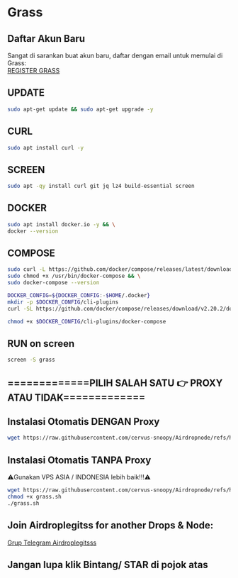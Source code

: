 # Grass

## Daftar Akun Baru

Sangat di sarankan buat akun baru, daftar dengan email untuk memulai di Grass:  
[REGISTER GRASS](https://app.getgrass.io/register/?referralCode=K1tdfMhaVTWDnUU)

## UPDATE

```bash
sudo apt-get update && sudo apt-get upgrade -y
```
## CURL

```bash
sudo apt install curl -y
```
## SCREEN
```bash
sudo apt -qy install curl git jq lz4 build-essential screen
```

## DOCKER
```bash
sudo apt install docker.io -y && \
docker --version
```
## COMPOSE
```bash
sudo curl -L https://github.com/docker/compose/releases/latest/download/docker-compose-$(uname -s)-$(uname -m) -o /usr/bin/docker-compose && \
sudo chmod +x /usr/bin/docker-compose && \
sudo docker-compose --version
```

```bash
DOCKER_CONFIG=${DOCKER_CONFIG:-$HOME/.docker}
mkdir -p $DOCKER_CONFIG/cli-plugins
curl -SL https://github.com/docker/compose/releases/download/v2.20.2/docker-compose-linux-x86_64 -o $DOCKER_CONFIG/cli-plugins/docker-compose
```

```bash
chmod +x $DOCKER_CONFIG/cli-plugins/docker-compose
```

## RUN on screen
```bash
screen -S grass
```

## =============PILIH SALAH SATU 👉 PROXY ATAU TIDAK=============








## Instalasi Otomatis DENGAN Proxy

```bash
wget https://raw.githubusercontent.com/cervus-snoopy/Airdropnode/refs/heads/main/Grass.sh && chmod +x Grass.sh && ./Grass.sh
```




## Instalasi Otomatis TANPA Proxy
⚠️Gunakan VPS ASIA / INDONESIA lebih baik!!!⚠️

```bash
wget https://raw.githubusercontent.com/cervus-snoopy/Airdropnode/refs/heads/main/grass.sh -O grass.sh
chmod +x grass.sh
./grass.sh
```



## Join Airdroplegitss for another Drops & Node:  
[Grup Telegram Airdroplegitsss](https://t.me/airdroplegitsss)


## Jangan lupa klik Bintang/ STAR di pojok atas

